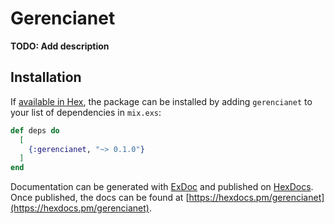 # Gerencianet

**TODO: Add description**

## Installation

If [available in Hex](https://hex.pm/docs/publish), the package can be installed
by adding `gerencianet` to your list of dependencies in `mix.exs`:

```elixir
def deps do
  [
    {:gerencianet, "~> 0.1.0"}
  ]
end
```

Documentation can be generated with [ExDoc](https://github.com/elixir-lang/ex_doc)
and published on [HexDocs](https://hexdocs.pm). Once published, the docs can
be found at [https://hexdocs.pm/gerencianet](https://hexdocs.pm/gerencianet).

